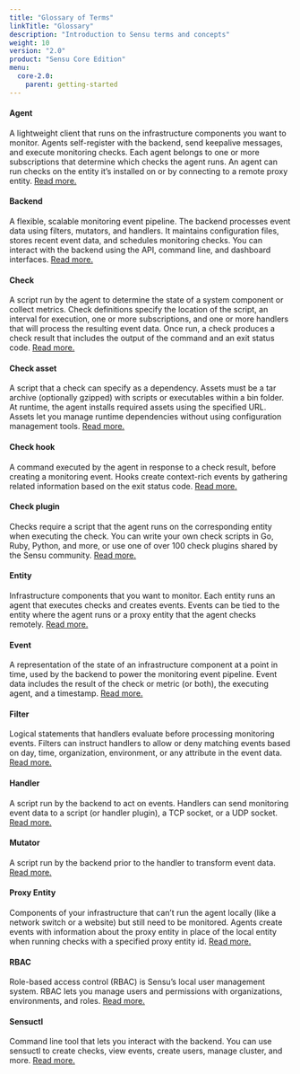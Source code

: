 ```yaml
---
title: "Glossary of Terms"
linkTitle: "Glossary"
description: "Introduction to Sensu terms and concepts"
weight: 10
version: "2.0"
product: "Sensu Core Edition"
menu:
  core-2.0:
    parent: getting-started
---
```


#### Agent
A lightweight client that runs on the infrastructure components you want to monitor.
Agents self-register with the backend, send keepalive messages, and execute monitoring checks.
Each agent belongs to one or more subscriptions that determine which checks the agent runs.
An agent can run checks on the entity it’s installed on or by connecting to a remote proxy entity.
[Read more.][1]

#### Backend
A flexible, scalable monitoring event pipeline.
The backend processes event data using filters, mutators, and handlers.
It maintains configuration files, stores recent event data, and schedules monitoring checks.
You can interact with the backend using the API, command line, and dashboard interfaces.
[Read more.][2]

#### Check
A script run by the agent to determine the state of a system component or collect metrics.
Check definitions specify the location of the script, an interval for execution, one or more subscriptions, and one or more handlers that will process the resulting event data.
Once run, a check produces a check result that includes the output of the command and an exit status code.
[Read more.][3]

#### Check asset
A script that a check can specify as a dependency.
Assets must be a tar archive (optionally gzipped) with scripts or executables within a bin folder.
At runtime, the agent installs required assets using the specified URL.
Assets let you manage runtime dependencies without using configuration management tools.
[Read more.][4]

#### Check hook
A command executed by the agent in response to a check result, before creating a monitoring event.
Hooks create context-rich events by gathering related information based on the exit status code.
[Read more.][5]

#### Check plugin
Checks require a script that the agent runs on the corresponding entity when executing the check.
You can write your own check scripts in Go, Ruby, Python, and more, or use one of over 100 check plugins shared by the Sensu community.
[Read more.][6]

#### Entity
Infrastructure components that you want to monitor.
Each entity runs an agent that executes checks and creates events.
Events can be tied to the entity where the agent runs or a proxy entity that the agent checks remotely.
[Read more.][7]

#### Event
A representation of the state of an infrastructure component at a point in time, used by the backend to power the monitoring event pipeline.
Event data includes the result of the check or metric (or both), the executing agent, and a timestamp.
[Read more.][8]

#### Filter
Logical statements that handlers evaluate before processing monitoring events.
Filters can instruct handlers to allow or deny matching events based on day, time, organization, environment, or any attribute in the event data.
[Read more.][9]

#### Handler
A script run by the backend to act on events.
Handlers can send monitoring event data to a script (or handler plugin), a TCP socket, or a UDP socket.
[Read more.][10]

#### Mutator
A script run by the backend prior to the handler to transform event data.
[Read more.][11]

#### Proxy Entity
Components of your infrastructure that can’t run the agent locally (like a network switch or a website) but still need to be monitored.
Agents create events with information about the proxy entity in place of the local entity when running checks with a specified proxy entity id.
[Read more.][12]

#### RBAC
Role-based access control (RBAC) is Sensu’s local user management system.
RBAC lets you manage users and permissions with organizations, environments, and roles.
[Read more.][13]

#### Sensuctl
Command line tool that lets you interact with the backend.
You can use sensuctl to create checks, view events, create users, manage cluster, and more.
[Read more.][14]

[1]: ../../getting-started/installation-and-configuration/
[2]: ../../getting-started/installation-and-configuration/
[3]: ../../reference/checks
[4]: ../../reference/assets
[5]: ../../reference/hooks
[6]: ../../reference/checks
[7]: ../../reference/entities
[8]: ../../reference/events
[9]: ../../reference/filters
[10]: ../../reference/handlers
[11]: ../../reference/mutators
[12]: ../../reference/entities#proxy-entities
[13]: ../../reference/rbac
[14]: ../../reference/sensuctl
